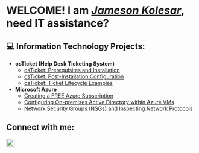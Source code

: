   <h1>WELCOME! I am <i><a href="https://linkedin.com/in/Jameson-Kolesar">Jameson Kolesar</a></i>, need IT assistance?</h1>

<h2>💻 Information Technology Projects:</h2>

- <b>osTicket (Help Desk Ticketing System)</b>
  - [osTicket: Prerequisites and Installation](https://github.com/JTYKolesar/osticket-prereqs)
  - [osTicket: Post-Installation Configuration](https://github.com/JTYKolesar/post-install-config)
  - [osTicket: Ticket Lifecycle Examples](https://github.com/JTYKolesar/ticket-lifecycle)
- <b>Microsoft Azure</b>
  - [Creating a FREE Azure Subscription](https://github.com/JTYKolesar/azure-freesubs-signup)
  - [Configuring On-premises Active Directory within Azure VMs](https://github.com/JTYKolesar/configure-ad)
  - [Network Security Groups (NSGs) and Inspecting Network Protocols](https://github.com/JTYKolesar/azure-network-protocols)
  
<h2>Connect with me:</h2>

[<img align="left" alt="JTYK | LinkedIn" width="22px" src="https://cdn.jsdelivr.net/npm/simple-icons@v3/icons/linkedin.svg" />][linkedin]

[linkedin]: https://www.linkedin.com/in/jameson-kolesar/
